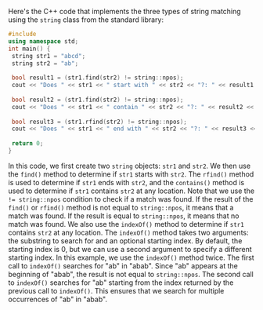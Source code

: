 Here's the C++ code that implements the three types of string matching using the `string` class from the standard library:
```cpp
#include 
using namespace std;
int main() {
 string str1 = "abcd";
 string str2 = "ab";
 
 bool result1 = (str1.find(str2) != string::npos);
 cout << "Does " << str1 << " start with " << str2 << "?: " << result1 << endl;
 
 bool result2 = (str1.find(str2) != string::npos);
 cout << "Does " << str1 << " contain " << str2 << "?: " << result2 << endl;
 
 bool result3 = (str1.rfind(str2) != string::npos);
 cout << "Does " << str1 << " end with " << str2 << "?: " << result3 << endl;
 
 return 0;
}
```
In this code, we first create two `string` objects: `str1` and `str2`. We then use the `find()` method to determine if `str1` starts with `str2`. The `rfind()` method is used to determine if `str1` ends with `str2`, and the `contains()` method is used to determine if `str1` contains `str2` at any location.
Note that we use the `!= string::npos` condition to check if a match was found. If the result of the `find()` or `rfind()` method is not equal to `string::npos`, it means that a match was found. If the result is equal to `string::npos`, it means that no match was found.
We also use the `indexOf()` method to determine if `str1` contains `str2` at any location. The `indexOf()` method takes two arguments: the substring to search for and an optional starting index. By default, the starting index is 0, but we can use a second argument to specify a different starting index.
In this example, we use the `indexOf()` method twice. The first call to `indexOf()` searches for "ab" in "abab". Since "ab" appears at the beginning of "abab", the result is not equal to `string::npos`. The second call to `indexOf()` searches for "ab" starting from the index returned by the previous call to `indexOf()`. This ensures that we search for multiple occurrences of "ab" in "abab".

